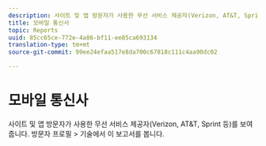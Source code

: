```yaml
---
description: 사이트 및 앱 방문자가 사용한 무선 서비스 제공자(Verizon, AT&T, Sprint 등)를 보여줍니다. 방문자 프로필 > 기술에서 이 보고서를 봅니다.
title: 모바일 통신사
topic: Reports
uuid: 85cc65ce-772e-4a86-bf11-ee85ca693134
translation-type: tm+mt
source-git-commit: 99ee24efaa517e8da700c67818c111c4aa90dc02

---
```



# 모바일 통신사

사이트 및 앱 방문자가 사용한 무선 서비스 제공자(Verizon, AT&amp;T, Sprint 등)를 보여줍니다. 방문자 프로필 > 기술에서 이 보고서를 봅니다.


